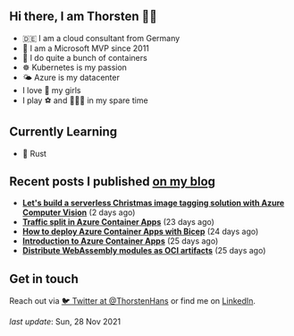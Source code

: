 ## Hi there, I am Thorsten 👋🏼

- 🇩🇪 I am a cloud consultant from Germany
- 🔷 I am a Microsoft MVP since 2011
- 🐳 I do quite a bunch of containers
- ☸️ Kubernetes is my passion
- 🌤 Azure is my datacenter
- I love 💞 my girls
- I play ⚽️ and 🏃🏻‍♂️ in my spare time

## Currently Learning

- 🦀 Rust

## Recent posts I published [on my blog](https://thorsten-hans.com)

- **[Let's build a serverless Christmas image tagging solution with Azure Computer Vision](https://thorsten-hans.com/serverless-image-tagging-with-azure-computer-vision/)** (2 days ago)
- **[Traffic split in Azure Container Apps](https://thorsten-hans.com/traffic-split-in-azure-container-apps/)** (23 days ago)
- **[How to deploy Azure Container Apps with Bicep](https://thorsten-hans.com/how-to-deploy-azure-container-apps-with-bicep/)** (24 days ago)
- **[Introduction to Azure Container Apps](https://thorsten-hans.com/introduction-to-azure-container-apps/)** (25 days ago)
- **[Distribute WebAssembly modules as OCI artifacts](https://thorsten-hans.com/distribute-webassembly-modules-as-oci-artifacts/)** (25 days ago)

## Get in touch

Reach out via [🐦 Twitter at @ThorstenHans](https://twitter.com/ThorstenHans) or find me on [LinkedIn](https://linkedin.com/in/ThorstenHans).

_last update_: Sun, 28 Nov 2021
